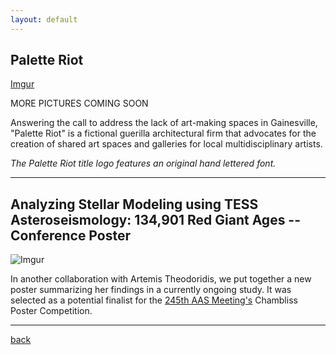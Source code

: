 ```yaml
---
layout: default
---
```


## Palette Riot

[Imgur](https://i.imgur.com/fSdz8J2.png)

MORE PICTURES COMING SOON

Answering the call to address the lack of art-making spaces in Gainesville, "Palette Riot" is a fictional guerilla architectural firm that advocates for the creation of shared art spaces and galleries for local multidisciplinary artists. 

_The Palette Riot title logo features an original hand lettered font._

* * *

## Analyzing Stellar Modeling using TESS Asteroseismology: 134,901 Red Giant Ages -- Conference Poster

![Imgur](https://i.imgur.com/ldExHzN.png)

In another collaboration with Artemis Theodoridis, we put together a new poster summarizing her findings in a currently ongoing study. It was selected as a potential finalist for the [245th AAS Meeting's](https://aas.org/meetings/aas245) Chambliss Poster Competition.

* * *

[back](/.)
